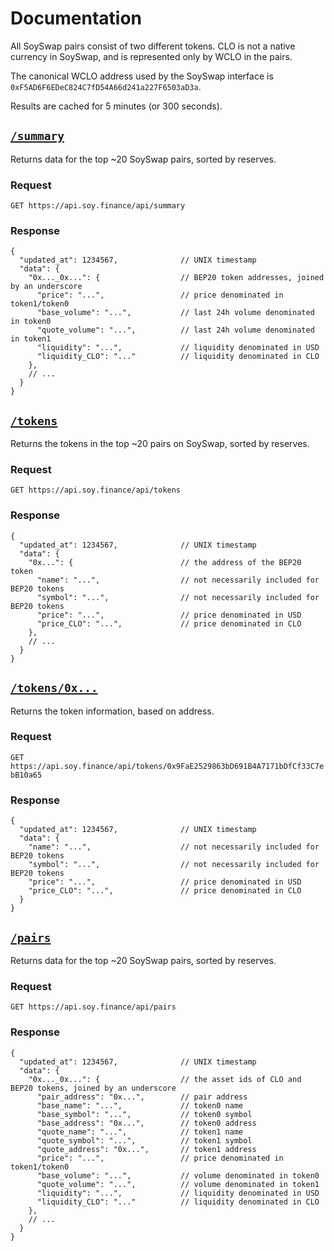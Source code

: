 # Documentation

All SoySwap pairs consist of two different tokens. CLO is not a native currency in SoySwap, and is represented only by WCLO in the pairs. 

The canonical WCLO address used by the SoySwap interface is `0xF5AD6F6EDeC824C7fD54A66d241a227F6503aD3a`.

Results are cached for 5 minutes (or 300 seconds).

## [`/summary`](https://api.soy.finance/api/summary)

Returns data for the top ~20 SoySwap pairs, sorted by reserves. 

### Request

`GET https://api.soy.finance/api/summary`

### Response

```json5
{
  "updated_at": 1234567,              // UNIX timestamp
  "data": {
    "0x..._0x...": {                  // BEP20 token addresses, joined by an underscore
      "price": "...",                 // price denominated in token1/token0
      "base_volume": "...",           // last 24h volume denominated in token0
      "quote_volume": "...",          // last 24h volume denominated in token1
      "liquidity": "...",             // liquidity denominated in USD
      "liquidity_CLO": "..."          // liquidity denominated in CLO
    },
    // ...
  }
}
```

## [`/tokens`](https://api.soy.finance/api/tokens)

Returns the tokens in the top ~20 pairs on SoySwap, sorted by reserves.

### Request

`GET https://api.soy.finance/api/tokens`

### Response

```json5
{
  "updated_at": 1234567,              // UNIX timestamp
  "data": {
    "0x...": {                        // the address of the BEP20 token
      "name": "...",                  // not necessarily included for BEP20 tokens
      "symbol": "...",                // not necessarily included for BEP20 tokens
      "price": "...",                 // price denominated in USD
      "price_CLO": "...",             // price denominated in CLO
    },
    // ...
  }
}
```

## [`/tokens/0x...`](https://api.soy.finance/api/tokens/0x9FaE2529863bD691B4A7171bDfCf33C7ebB10a65)

Returns the token information, based on address.

### Request

`GET https://api.soy.finance/api/tokens/0x9FaE2529863bD691B4A7171bDfCf33C7ebB10a65`

### Response

```json5
{
  "updated_at": 1234567,              // UNIX timestamp
  "data": {
    "name": "...",                    // not necessarily included for BEP20 tokens
    "symbol": "...",                  // not necessarily included for BEP20 tokens
    "price": "...",                   // price denominated in USD
    "price_CLO": "...",               // price denominated in CLO
  }
}
```

## [`/pairs`](https://api.soy.finance/api/pairs)

Returns data for the top ~20 SoySwap pairs, sorted by reserves.

### Request

`GET https://api.soy.finance/api/pairs`

### Response

```json5
{
  "updated_at": 1234567,              // UNIX timestamp
  "data": {
    "0x..._0x...": {                  // the asset ids of CLO and BEP20 tokens, joined by an underscore
      "pair_address": "0x...",        // pair address
      "base_name": "...",             // token0 name
      "base_symbol": "...",           // token0 symbol
      "base_address": "0x...",        // token0 address
      "quote_name": "...",            // token1 name
      "quote_symbol": "...",          // token1 symbol
      "quote_address": "0x...",       // token1 address
      "price": "...",                 // price denominated in token1/token0
      "base_volume": "...",           // volume denominated in token0
      "quote_volume": "...",          // volume denominated in token1
      "liquidity": "...",             // liquidity denominated in USD
      "liquidity_CLO": "..."          // liquidity denominated in CLO
    },
    // ...
  }
}
```
